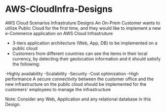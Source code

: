# AWS-CloudInfra-Designs
AWS Cloud Scenarios Infrastruture Designs
An On-Prem Customer wants to utilize Public Cloud for the first time, and they would like to implement a new e-Commerce application on AWS Cloud Infrastruture
- 3-tiers application architecture (Web, App, DB) to be implemented on a public cloud 
- Customers from different countries can see the items in their local currency, by detecting their geolocation information and it should satisfy the following: 

-Highly availability 
-Scalability 
-Security 
-Cost optimization 
-High performance 
A secure connectivity between the customer office and the new infrastructure on the public cloud should be implemented for the customers' employees to manage the infrastructure 

Note: Consider any Web, Application and any relational database in this Design. 
